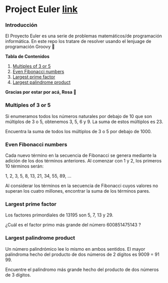 # Project Euler [link](https://projecteuler.net/archives "link")

###  Introducción
<p> El Proyecto Euler es una serie de problemas matemáticos/de programación informática.  En este repo los tratare de resolver usando el lenjuage de programación Groovy 🌟
</p>

**Tabla de Contenidos** 
1. [Multiples of 3 or 5](#id1)
2. [Even Fibonacci numbers](#id2)
3. [Largest prime factor](#id3)
4. [Largest palindrome product](#id4)


**Gracias por estar por acá, Rosa 🐛**

### Multiples of 3 or 5<a name="id1"></a>
<p> Si enumeramos todos los números naturales por debajo de 10 que son múltiplos de 3 o 5, obtenemos 3, 5, 6 y 9. La suma de estos múltiplos es 23.

Encuentra la suma de todos los múltiplos de 3 o 5 por debajo de 1000. </p>

### Even Fibonacci numbers<a name="id2"></a>
<p> 
Cada nuevo término en la secuencia de Fibonacci se genera mediante la adición de los dos términos anteriores. Al comenzar con 1 y 2, los primeros 10 términos serán:

1, 2, 3, 5, 8, 13, 21, 34, 55, 89, ...

Al considerar los términos en la secuencia de Fibonacci cuyos valores no superan los cuatro millones, encontrar la suma de los términos pares.
</p>

### Largest prime factor<a name="id3"></a>
<p>
Los factores primordiales de 13195 son 5, 7, 13 y 29.

¿Cuál es el factor primo más grande del número 600851475143 ?
</p>

### Largest palindrome product<a name="id4"></a>
<p>
Un número palindrómico lee lo mismo en ambos sentidos. El mayor palindroma hecho del producto de dos números de 2 dígitos es 9009 = 91 99.

Encuentre el palíndromo más grande hecho del producto de dos números de 3 dígitos.
</p>
